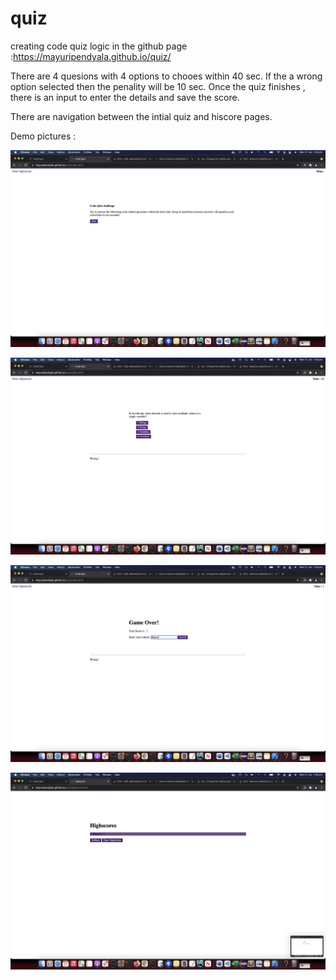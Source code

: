 # quiz
creating  code quiz logic   in the github page :https://mayuripendyala.github.io/quiz/

There are 4 quesions with 4 options to chooes within 40 sec.
If the a wrong option selected then the penality will be 10 sec.
Once the quiz finishes , there is an input to enter the details and save the score.

There are navigation between the intial quiz and hiscore pages.


Demo pictures :

![Screenshot](https://github.com/mayuripendyala/quiz/blob/main/assets/demo/Screen%20Shot%202021-06-21%20at%201.53.11%20pm.png)

![Screenshot](https://github.com/mayuripendyala/quiz/blob/main/assets/demo/Screen%20Shot%202021-06-21%20at%201.53.18%20pm.png)

![Screenshot](https://github.com/mayuripendyala/quiz/blob/main/assets/demo/Screen%20Shot%202021-06-21%20at%201.53.26%20pm.png)

![Screenshot](https://github.com/mayuripendyala/quiz/blob/main/assets/demo/Screen%20Shot%202021-06-21%20at%201.53.29%20pm.png)
